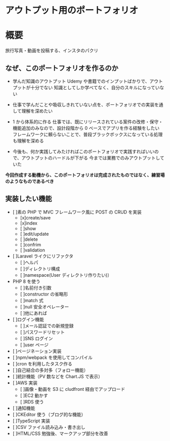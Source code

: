 # アウトプット用のポートフォリオ

# 概要

旅行写真・動画を投稿する、インスタのパクリ

## なぜ、このポートフォリオを作るのか

- 学んだ知識のアウトプット
  Udemy や書籍でのインプットばかりで、アウトプットが十分でない
  知識としてしか学べてなく、自分のスキルになっていない

- 仕事で学んだことや吸収しきれていない点を、ポートフォリオでの実装を通して理解を深めたい

- 1 から体系的に作る
  仕事では、既にリリースされている案件の改修・保守・機能追加のみなので、設計段階から 0 ベースでアプリを作る経験をしたい
  フレームワークに頼らないことで、普段ブラックボックスになっている処理も理解を深める

- 今後も、何か実践してみたければこのポートフォリオで実践すればいいので、アウトプットのハードルが下がる
  今までは業務でのみアウトプットしていた

**今回作成する動機から、このポートフォリオは完成されたものではなく、練習場のようなものであるべき**

## 実装したい機能

- [ ]素の PHP で MVC フレームワーク風に POST の CRUD を実装
  - [x]create/save
  - [x]index
  - [ ]show
  - [ ]edit/update
  - [ ]delete
  - [ ]confrim
  - [ ]validation
- [ ]Laravel ライクにリファクタ
  - [ ]ヘルパ
  - [ ]ディレクトリ構成
  - [ ]namespace(User ディレクトリ作りたい)）
- PHP 8 を使う
  - [ ]名前付き引数
  - [ ]constructor の省略形
  - [ ]match 式
  - [ ]null 安全オペレーター
  - [ ]他にあれば
- [ ]ログイン機能
  - [ ]メール認証での新規登録
  - [ ]パスワードリセット
  - [ ]SNS ログイン
  - [ ]user ページ
- [ ]ページネーション実装
- [ ]npm/webpack を使用してコンパイル
- [ ]cron を利用したタスク作る
- [ ]自己結合の多対多（フォロー機能）
- [ ]統計機能（PV 数などを Chart.JS で表示）
- [ ]AWS 実装
  - [ ]画像・動画を S3 に cludfront 経由でアップロード
  - [ ]EC2 動かす
  - [ ]RDS 使う
- [ ]通知機能
- [ ]CKEditor 使う（ブログ的な機能）
- [ ]TypeScript 実装
- [ ]CSV ファイル読み込み・書き出し
- [ ]HTML/CSS 勉強後、マークアップ部分を改善
